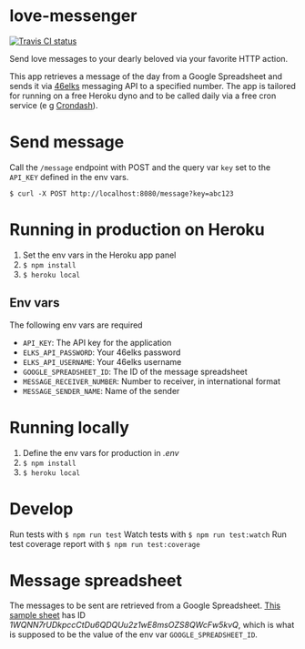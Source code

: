 # love-messenger
[![Travis CI status](https://travis-ci.org/gish/love-messenger.svg)](https://travis-ci.org/gish/love-messenger)

Send love messages to your dearly beloved via your favorite HTTP action.

This app retrieves a message of the day from a Google Spreadsheet and sends it via [46elks](https://www.46elks.com/) messaging API to a specified number. The app is tailored for running on a free Heroku dyno and to be called daily via a free cron service (e g [Crondash](https://crondash.com/)).

# Send message
Call the `/message` endpoint with POST and the query var `key` set to the `API_KEY` defined in the env vars.

```
$ curl -X POST http://localhost:8080/message?key=abc123
```

# Running in production on Heroku
1. Set the env vars in the Heroku app panel
1. `$ npm install`
1. `$ heroku local`

## Env vars
The following env vars are required
* `API_KEY`: The API key for the application
* `ELKS_API_PASSWORD`: Your 46elks password
* `ELKS_API_USERNAME`: Your 46elks username
* `GOOGLE_SPREADSHEET_ID`: The ID of the message spreadsheet
* `MESSAGE_RECEIVER_NUMBER`: Number to receiver, in international format
* `MESSAGE_SENDER_NAME`: Name of the sender

# Running locally
1. Define the env vars for production in _.env_
1. `$ npm install`
1. `$ heroku local`

# Develop
Run tests with `$ npm run test`
Watch tests with `$ npm run test:watch`
Run test coverage report with `$ npm run test:coverage`

# Message spreadsheet
The messages to be sent are retrieved from a Google Spreadsheet.  [This sample sheet](https://docs.google.com/spreadsheets/d/1WQNN7rUDkpccCtDu6QDQUu2z1wE8msOZS8QWcFw5kvQ/pubhtml) has ID _1WQNN7rUDkpccCtDu6QDQUu2z1wE8msOZS8QWcFw5kvQ_, which is what is supposed to be the value of the env var `GOOGLE_SPREADSHEET_ID`.
